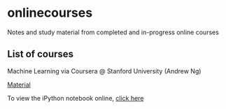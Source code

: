# onlinecourses
Notes and study material from completed and in-progress online courses

## List of courses

Machine Learning via Coursera @ Stanford University (Andrew Ng)

[Material](onlinecourses/machine_learning_stanford)

To view the iPython notebook online, [click here](http://nbviewer.ipython.org/github/sachinkagarwal/onlinecourses/blob/master/machine_learning_stanford/Machine%20Learning%20Stanford%20University%20Sachin%20Agarwal.ipynb)
